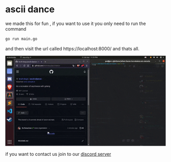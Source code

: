 
# ascii dance

we made this for fun , if you want to use it you only need to run the command 
```bash
go run main.go
```
and then visit the url called https://localhost:8000/
and thats all.


<img src="ascii-dance.gif">

if you want to contact us join to our [discord server](https://discord.gg/e52RFh7Cg2)

